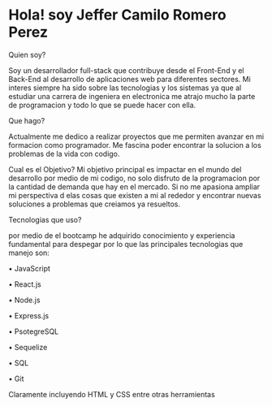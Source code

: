 #  Hola! soy Jeffer Camilo Romero Perez

Quien soy?

Soy un desarrollador full-stack que contribuye desde el Front-End y el Back-End al desarrollo de aplicaciones web para diferentes sectores. Mi interes siempre ha sido sobre las tecnologias y los sistemas ya que al estudiar una carrera de ingeniera en electronica me atrajo mucho la parte de programacion y todo lo que se puede hacer con ella.

Que hago?

Actualmente me dedico a realizar proyectos que me permiten avanzar en mi formacion como programador. Me fascina poder encontrar la solucion a los problemas de la vida con codigo.

Cual es el Objetivo?
Mi objetivo principal es impactar en el mundo del desarrollo por medio de mi codigo, no solo disfruto de la programacion por la cantidad de demanda que hay en el mercado. Si no me apasiona ampliar mi perspectiva d elas cosas que existen a mi al rededor y encontrar nuevas soluciones a problemas que creiamos ya resueltos.

Tecnologias que uso?

por medio de el bootcamp he adquirido conocimiento y experiencia fundamental para despegar por lo que las principales tecnologias que manejo son:

•	JavaScript

•	React.js

•	Node.js

•	Express.js

•	PsotegreSQL

•	Sequelize

•	SQL

•	Git

Claramente incluyendo HTML y CSS entre otras herramientas
